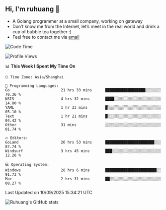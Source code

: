 ## Hi, I'm ruhuang 👋

- A Golang programmer at a small company, working on gateway
- Don’t know me from the Internet, let’s meet in the real world and drink a cup of bubble tea together :)
- Feel free to contact me via [email](mailto:ruhuang2001@gmail.com)
<!--START_SECTION:waka-->
![Code Time](http://img.shields.io/badge/Code%20Time-906%20hrs%2020%20mins-blue)

![Profile Views](http://img.shields.io/badge/Profile%20Views-0-blue)

📊 **This Week I Spent My Time On** 

```text
🕑︎ Time Zone: Asia/Shanghai

💬 Programming Languages: 
Go                       21 hrs 33 mins      ██████████████████░░░░░░░   70.36 % 
NSIS                     4 hrs 32 mins       ████░░░░░░░░░░░░░░░░░░░░░   14.80 % 
YAML                     1 hr 33 mins        █░░░░░░░░░░░░░░░░░░░░░░░░   05.10 % 
Text                     1 hr 21 mins        █░░░░░░░░░░░░░░░░░░░░░░░░   04.42 % 
Other                    31 mins             ░░░░░░░░░░░░░░░░░░░░░░░░░   01.74 % 

🔥 Editors: 
GoLand                   26 hrs 53 mins      ██████████████████████░░░   87.74 % 
Windsurf                 3 hrs 45 mins       ███░░░░░░░░░░░░░░░░░░░░░░   12.26 % 

💻 Operating System: 
Windows                  28 hrs 6 mins       ███████████████████████░░   91.73 % 
Mac                      2 hrs 31 mins       ██░░░░░░░░░░░░░░░░░░░░░░░   08.27 % 
```


 Last Updated on 10/09/2025 15:34:21 UTC
<!--END_SECTION:waka-->

![Ruhuang's GitHub stats](https://github-readme-stats.vercel.app/api?username=ruhuang2001&count_private=true&hide_title=true&show_icons=true&theme=vue)


